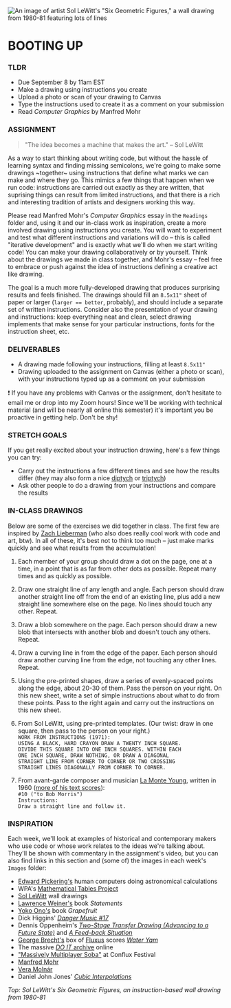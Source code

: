 ![An image of artist Sol LeWitt's "Six Geometric Figures," a wall drawing from 1980-81 featuring lots of lines](https://github.com/jeffThompson/CreativeProgramming1/blob/master/Week00_BootingUp/Images/SolLeWitt_SixGeometricFiguresPlusTwo_1980-81.jpg)

# BOOTING UP  

### TLDR  
* Due September 8 by 11am EST  
* Make a drawing using instructions you create  
* Upload a photo or scan of your drawing to Canvas  
* Type the instructions used to create it as a comment on your submission  
* Read *Computer Graphics* by Manfred Mohr    


### ASSIGNMENT  

> "The idea becomes a machine that makes the art." – Sol LeWitt  

As a way to start thinking about writing code, but without the hassle of learning syntax and finding missing semicolons, we're going to make some drawings ~together~ using instructions that define what marks we can make and where they go. This mimics a few things that happen when we run code: instructions are carried out exactly as they are written, that suprising things can result from limited instructions, and that there is a rich and interesting tradition of artists and designers working this way. 

Please read Manfred Mohr's *Computer Graphics* essay in the `Readings` folder and, using it and our in-class work as inspiration, create a more involved drawing using instructions you create. You will want to experiment and test what different instructions and variations will do – this is called "iterative development" and is exactly what we'll do when we start writing code! You can make your drawing collaboratively or by yourself. Think about the drawings we made in class together, and Mohr's essay – feel free to embrace or push against the idea of instructions defining a creative act like drawing.

The goal is a much more fully-developed drawing that produces surprising results and feels finished. The drawings should fill an `8.5x11"` sheet of paper or larger (`larger == better`, probably), and should include a separate set of written instructions. Consider also the presentation of your drawing and instructions: keep everything neat and clean, select drawing implements that make sense for your particular instructions, fonts for the instruction sheet, etc. 


### DELIVERABLES    
* A drawing made following your instructions, filling at least `8.5x11"`  
* Drawing uploaded to the assignment on Canvas (either a photo or scan), with your instructions typed up as a comment on your submission  

:heavy_exclamation_mark: If you have any problems with Canvas or the assignment, don't hesitate to email me or drop into my Zoom hours! Since we'll be working with technical material (and will be nearly all online this semester) it's important you be proactive in getting help. Don't be shy!


### STRETCH GOALS  
If you get really excited about your instruction drawing, here's a few things you can try:

* Carry out the instructions a few different times and see how the results differ (they may also form a nice [diptych](https://en.wikipedia.org/wiki/Diptych) or [triptych](https://en.wikipedia.org/wiki/Triptych))  
* Ask other people to do a drawing from your instructions and compare the results  


### IN-CLASS DRAWINGS  
Below are some of the exercises we did together in class. The first few are inspired by [Zach Lieberman](http://thesystemis.com) (who also does really cool work with code and art, btw). In all of these, it's best not to think too much – just make marks quickly and see what results from the accumulation!

1. Each member of your group should draw a dot on the page, one at a time, in a point that is as far from other dots as possible. Repeat many times and as quickly as possible.  

2. Draw one straight line of any length and angle. Each person should draw another straight line off from the end of an existing line, plus add a new straight line somewhere else on the page. No lines should touch any other. Repeat.  

3. Draw a blob somewhere on the page. Each person should draw a new blob that intersects with another blob and doesn't touch any others. Repeat.  

4. Draw a curving line in from the edge of the paper. Each person should draw another curving line from the edge, not touching any other lines. Repeat.   

5. Using the pre-printed shapes, draw a series of evenly-spaced points along the edge, about 20-30 of them. Pass the person on your right. On this new sheet, write a set of simple instructions about what to do from these points. Pass to the right again and carry out the instructions on this new sheet.

6. From Sol LeWitt, using pre-printed templates. (Our twist: draw in one square, then pass to the person on your right.)  
`WORK FROM INSTRUCTIONS (1971):`  
`USING A BLACK, HARD CRAYON DRAW A TWENTY INCH SQUARE.`  
`DIVIDE THIS SQUARE INTO ONE INCH SQUARES. WITHIN EACH`  
`ONE INCH SQUARE, DRAW NOTHING, OR DRAW A DIAGONAL`  
`STRAIGHT LINE FROM CORNER TO CORNER OR TWO CROSSING`  
`STRAIGHT LINES DIAGONALLY FROM CORNER TO CORNER.`  

7. From avant-garde composer and musician [La Monte Young](https://en.wikipedia.org/wiki/La_Monte_Young), written in 1960 ([more of his text scores](https://en.wikipedia.org/wiki/Compositions_1960#cite_note-9)):  
`#10 ("to Bob Morris")`  
`Instructions:`  
`Draw a straight line and follow it.` 


### INSPIRATION  
Each week, we'll look at examples of historical and contemporary makers who use code or whose work relates to the ideas we're talking about. They'll be shown with commentary in the assignment's video, but you can also find links in this section and (some of) the images in each week's `Images` folder:  

* [Edward Pickering's](https://en.wikipedia.org/wiki/Edward_Charles_Pickering) human computers doing astronomical calculations  
* WPA's [Mathematical Tables Project](https://en.wikipedia.org/wiki/Mathematical_Tables_Project)  
* [Sol LeWitt](https://en.wikipedia.org/wiki/Sol_LeWitt) wall drawings  
* [Lawrence Weiner's](https://en.wikipedia.org/wiki/Lawrence_Weiner) book *Statements*  
* [Yoko Ono's](https://en.wikipedia.org/wiki/Yoko_Ono) book *Grapefruit*  
* Dick Higgins' [*Danger Music #17*](https://www.moma.org/collection/works/127389)  
* Dennis Oppenheim's [*Two-Stage Transfer Drawing (Advancing to a Future State)*](https://www.dennisaoppenheim.org/copy-of-new-page) and [*A Feed-back Situation*](https://www.dennisaoppenheim.org/copy-3-of-new-page)  
* [George Brecht's](https://en.wikipedia.org/wiki/George_Brecht) box of [Fluxus](https://monoskop.org/images/c/c1/Brecht_George_Water_Yam_1963.pdf) scores [*Water Yam*](https://monoskop.org/images/c/c1/Brecht_George_Water_Yam_1963.pdf)  
* The massive [*DO IT* archive](http://projects.e-flux.com/do_it/manuals/0_manual.html) online  
* ["Massively Multiplayer Soba"](http://www.tiltfactor.org/game/massively-multiplayer-urban-games/) at Conflux Festival  
* [Manfred Mohr](https://en.wikipedia.org/wiki/Manfred_Mohr)  
* [Vera Molnár](https://en.wikipedia.org/wiki/Vera_Moln%C3%A1r)  
* Daniel John Jones' [*Cubic Interpolations*](http://www.erase.net/weblog/2013-07/cube-interpolations)  

*Top: Sol LeWitt's *Six Geometric Figures,* an instruction-based wall drawing from 1980-81*

